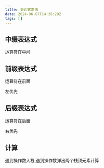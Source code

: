 ```yaml
---
title: 表达式求值
date: 2024-06-07T14:36:20Z
tags: []
---
```


## 中缀表达式

运算符在中间

## 前缀表达式

运算符在前面

左优先

## 后缀表达式

运算符在后面

右优先

## 计算

遇到操作数入栈,遇到操作数弹出两个栈顶元素计算
